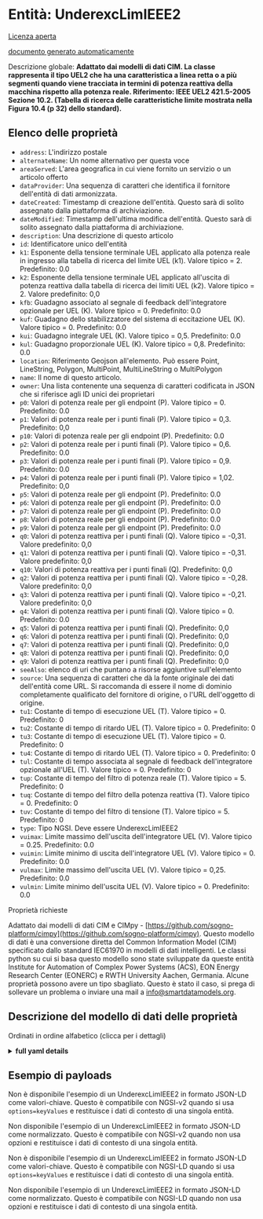 Entità: UnderexcLimIEEE2  
========================  
[Licenza aperta](https://github.com/smart-data-models//dataModel.EnergyCIM/blob/master/UnderexcLimIEEE2/LICENSE.md)  
[documento generato automaticamente](https://docs.google.com/presentation/d/e/2PACX-1vTs-Ng5dIAwkg91oTTUdt8ua7woBXhPnwavZ0FxgR8BsAI_Ek3C5q97Nd94HS8KhP-r_quD4H0fgyt3/pub?start=false&loop=false&delayms=3000#slide=id.gb715ace035_0_60)  
Descrizione globale: **Adattato dai modelli di dati CIM. La classe rappresenta il tipo UEL2 che ha una caratteristica a linea retta o a più segmenti quando viene tracciata in termini di potenza reattiva della macchina rispetto alla potenza reale.  Riferimento: IEEE UEL2 421.5-2005 Sezione 10.2. (Tabella di ricerca delle caratteristiche limite mostrata nella Figura 10.4 (p 32) dello standard).**  

## Elenco delle proprietà  

- `address`: L'indirizzo postale  - `alternateName`: Un nome alternativo per questa voce  - `areaServed`: L'area geografica in cui viene fornito un servizio o un articolo offerto  - `dataProvider`: Una sequenza di caratteri che identifica il fornitore dell'entità di dati armonizzata.  - `dateCreated`: Timestamp di creazione dell'entità. Questo sarà di solito assegnato dalla piattaforma di archiviazione.  - `dateModified`: Timestamp dell'ultima modifica dell'entità. Questo sarà di solito assegnato dalla piattaforma di archiviazione.  - `description`: Una descrizione di questo articolo  - `id`: Identificatore unico dell'entità  - `k1`: Esponente della tensione terminale UEL applicato alla potenza reale in ingresso alla tabella di ricerca del limite UEL (k1).  Valore tipico = 2. Predefinito: 0.0  - `k2`: Esponente della tensione terminale UEL applicato all'uscita di potenza reattiva dalla tabella di ricerca dei limiti UEL (k2).  Valore tipico = 2. Valore predefinito: 0,0  - `kfb`: Guadagno associato al segnale di feedback dell'integratore opzionale per UEL (K).  Valore tipico = 0. Predefinito: 0.0  - `kuf`: Guadagno dello stabilizzatore del sistema di eccitazione UEL (K).  Valore tipico = 0. Predefinito: 0.0  - `kui`: Guadagno integrale UEL (K).  Valore tipico = 0,5. Predefinito: 0.0  - `kul`: Guadagno proporzionale UEL (K).  Valore tipico = 0,8. Predefinito: 0.0  - `location`: Riferimento Geojson all'elemento. Può essere Point, LineString, Polygon, MultiPoint, MultiLineString o MultiPolygon  - `name`: Il nome di questo articolo.  - `owner`: Una lista contenente una sequenza di caratteri codificata in JSON che si riferisce agli ID unici dei proprietari  - `p0`: Valori di potenza reale per gli endpoint (P).  Valore tipico = 0. Predefinito: 0.0  - `p1`: Valori di potenza reale per i punti finali (P).  Valore tipico = 0,3. Predefinito: 0,0  - `p10`: Valori di potenza reale per gli endpoint (P). Predefinito: 0.0  - `p2`: Valori di potenza reale per i punti finali (P).  Valore tipico = 0,6. Predefinito: 0.0  - `p3`: Valori di potenza reale per i punti finali (P).  Valore tipico = 0,9. Predefinito: 0.0  - `p4`: Valori di potenza reale per i punti finali (P).  Valore tipico = 1,02. Predefinito: 0,0  - `p5`: Valori di potenza reale per gli endpoint (P). Predefinito: 0.0  - `p6`: Valori di potenza reale per gli endpoint (P). Predefinito: 0.0  - `p7`: Valori di potenza reale per gli endpoint (P). Predefinito: 0.0  - `p8`: Valori di potenza reale per gli endpoint (P). Predefinito: 0.0  - `p9`: Valori di potenza reale per gli endpoint (P). Predefinito: 0.0  - `q0`: Valori di potenza reattiva per i punti finali (Q).  Valore tipico = -0,31. Valore predefinito: 0,0  - `q1`: Valori di potenza reattiva per i punti finali (Q).  Valore tipico = -0,31. Valore predefinito: 0,0  - `q10`: Valori di potenza reattiva per i punti finali (Q). Predefinito: 0,0  - `q2`: Valori di potenza reattiva per i punti finali (Q).  Valore tipico = -0,28. Valore predefinito: 0,0  - `q3`: Valori di potenza reattiva per i punti finali (Q).  Valore tipico = -0,21. Valore predefinito: 0,0  - `q4`: Valori di potenza reattiva per i punti finali (Q).  Valore tipico = 0. Predefinito: 0.0  - `q5`: Valori di potenza reattiva per i punti finali (Q). Predefinito: 0,0  - `q6`: Valori di potenza reattiva per i punti finali (Q). Predefinito: 0,0  - `q7`: Valori di potenza reattiva per i punti finali (Q). Predefinito: 0,0  - `q8`: Valori di potenza reattiva per i punti finali (Q). Predefinito: 0,0  - `q9`: Valori di potenza reattiva per i punti finali (Q). Predefinito: 0,0  - `seeAlso`: elenco di uri che puntano a risorse aggiuntive sull'elemento  - `source`: Una sequenza di caratteri che dà la fonte originale dei dati dell'entità come URL. Si raccomanda di essere il nome di dominio completamente qualificato del fornitore di origine, o l'URL dell'oggetto di origine.  - `tu1`: Costante di tempo di esecuzione UEL (T).  Valore tipico = 0. Predefinito: 0  - `tu2`: Costante di tempo di ritardo UEL (T).  Valore tipico = 0. Predefinito: 0  - `tu3`: Costante di tempo di esecuzione UEL (T).  Valore tipico = 0. Predefinito: 0  - `tu4`: Costante di tempo di ritardo UEL (T).  Valore tipico = 0. Predefinito: 0  - `tul`: Costante di tempo associata al segnale di feedback dell'integratore opzionale all'UEL (T).  Valore tipico = 0. Predefinito: 0  - `tup`: Costante di tempo del filtro di potenza reale (T).  Valore tipico = 5. Predefinito: 0  - `tuq`: Costante di tempo del filtro della potenza reattiva (T).  Valore tipico = 0. Predefinito: 0  - `tuv`: Costante di tempo del filtro di tensione (T).  Valore tipico = 5. Predefinito: 0  - `type`: Tipo NGSI. Deve essere UnderexcLimIEEE2  - `vuimax`: Limite massimo dell'uscita dell'integratore UEL (V).  Valore tipico = 0.25. Predefinito: 0.0  - `vuimin`: Limite minimo di uscita dell'integratore UEL (V).  Valore tipico = 0. Predefinito: 0.0  - `vulmax`: Limite massimo dell'uscita UEL (V).  Valore tipico = 0,25. Predefinito: 0.0  - `vulmin`: Limite minimo dell'uscita UEL (V).  Valore tipico = 0. Predefinito: 0.0    
Proprietà richieste  
Adattato dai modelli di dati CIM e CIMpy - [https://github.com/sogno-platform/cimpy](https://github.com/sogno-platform/cimpy). Questo modello di dati è una conversione diretta del Common Information Model (CIM) specificato dallo standard IEC61970 in modelli di dati intelligenti. Le classi python su cui si basa questo modello sono state sviluppate da queste entità Institute for Automation of Complex Power Systems (ACS), EON Energy Research Center (EONERC) e RWTH University Aachen, Germania. Alcune proprietà possono avere un tipo sbagliato. Questo è stato il caso, si prega di sollevare un problema o inviare una mail a info@smartdatamodels.org.  
## Descrizione del modello di dati delle proprietà  
Ordinati in ordine alfabetico (clicca per i dettagli)  
<details><summary><strong>full yaml details</strong></summary>    
```yaml  
UnderexcLimIEEE2:    
  description: 'Adapted from CIM data models. The class represents the Type UEL2 which has either a straight-line or multi-segment characteristic when plotted in terms of machine reactive power output vs. real power output.  Reference: IEEE UEL2 421.5-2005 Section 10.2.  (Limit characteristic lookup table shown in Figure 10.4 (p 32) of the standard).'    
  properties:    
    address:    
      description: 'The mailing address'    
      properties:    
        addressCountry:    
          description: 'Property. The country. For example, Spain. Model:''https://schema.org/addressCountry'''    
          type: string    
        addressLocality:    
          description: 'Property. The locality in which the street address is, and which is in the region. Model:''https://schema.org/addressLocality'''    
          type: string    
        addressRegion:    
          description: 'Property. The region in which the locality is, and which is in the country. Model:''https://schema.org/addressRegion'''    
          type: string    
        postOfficeBoxNumber:    
          description: 'Property. The post office box number for PO box addresses. For example, 03578. Model:''https://schema.org/postOfficeBoxNumber'''    
          type: string    
        postalCode:    
          description: 'Property. The postal code. For example, 24004. Model:''https://schema.org/https://schema.org/postalCode'''    
          type: string    
        streetAddress:    
          description: 'Property. The street address. Model:''https://schema.org/streetAddress'''    
          type: string    
      type: object    
      x-ngsi:    
        model: https://schema.org/address    
        type: Property    
    alternateName:    
      description: 'An alternative name for this item'    
      type: string    
      x-ngsi:    
        type: Property    
    areaServed:    
      description: 'The geographic area where a service or offered item is provided'    
      type: string    
      x-ngsi:    
        model: https://schema.org/Text    
        type: Property    
    dataProvider:    
      description: 'A sequence of characters identifying the provider of the harmonised data entity.'    
      type: string    
      x-ngsi:    
        type: Property    
    dateCreated:    
      description: 'Entity creation timestamp. This will usually be allocated by the storage platform.'    
      format: date-time    
      type: string    
      x-ngsi:    
        type: Property    
    dateModified:    
      description: 'Timestamp of the last modification of the entity. This will usually be allocated by the storage platform.'    
      format: date-time    
      type: string    
      x-ngsi:    
        type: Property    
    description:    
      description: 'A description of this item'    
      type: string    
      x-ngsi:    
        type: Property    
    id:    
      anyOf: &underexclimieee2_-_properties_-_owner_-_items_-_anyof    
        - description: 'Property. Identifier format of any NGSI entity'    
          maxLength: 256    
          minLength: 1    
          pattern: ^[\w\-\.\{\}\$\+\*\[\]`|~^@!,:\\]+$    
          type: string    
        - description: 'Property. Identifier format of any NGSI entity'    
          format: uri    
          type: string    
      description: 'Unique identifier of the entity'    
      x-ngsi:    
        type: Property    
    k1:    
      description: 'UEL terminal voltage exponent applied to real power input to UEL limit look-up table (k1).  Typical Value = 2. Default: 0.0'    
      type: number    
      x-ngsi:    
        model: https://schema.org/Number    
        type: Property    
    k2:    
      description: 'UEL terminal voltage exponent applied to reactive power output from UEL limit look-up table (k2).  Typical Value = 2. Default: 0.0'    
      type: number    
      x-ngsi:    
        model: https://schema.org/Number    
        type: Property    
    kfb:    
      description: 'Gain associated with optional integrator feedback input signal to UEL (K).  Typical Value = 0. Default: 0.0'    
      type: number    
      x-ngsi:    
        model: https://schema.org/Number    
        type: Property    
    kuf:    
      description: 'UEL excitation system stabilizer gain (K).  Typical Value = 0. Default: 0.0'    
      type: number    
      x-ngsi:    
        model: https://schema.org/Number    
        type: Property    
    kui:    
      description: 'UEL integral gain (K).  Typical Value = 0.5. Default: 0.0'    
      type: number    
      x-ngsi:    
        model: https://schema.org/Number    
        type: Property    
    kul:    
      description: 'UEL proportional gain (K).  Typical Value = 0.8. Default: 0.0'    
      type: number    
      x-ngsi:    
        model: https://schema.org/Number    
        type: Property    
    location:    
      description: 'Geojson reference to the item. It can be Point, LineString, Polygon, MultiPoint, MultiLineString or MultiPolygon'    
      oneOf:    
        - description: 'Geoproperty. Geojson reference to the item. Point'    
          properties:    
            bbox:    
              items:    
                type: number    
              minItems: 4    
              type: array    
            coordinates:    
              items:    
                type: number    
              minItems: 2    
              type: array    
            type:    
              enum:    
                - Point    
              type: string    
          required:    
            - type    
            - coordinates    
          title: 'GeoJSON Point'    
          type: object    
        - description: 'Geoproperty. Geojson reference to the item. LineString'    
          properties:    
            bbox:    
              items:    
                type: number    
              minItems: 4    
              type: array    
            coordinates:    
              items:    
                items:    
                  type: number    
                minItems: 2    
                type: array    
              minItems: 2    
              type: array    
            type:    
              enum:    
                - LineString    
              type: string    
          required:    
            - type    
            - coordinates    
          title: 'GeoJSON LineString'    
          type: object    
        - description: 'Geoproperty. Geojson reference to the item. Polygon'    
          properties:    
            bbox:    
              items:    
                type: number    
              minItems: 4    
              type: array    
            coordinates:    
              items:    
                items:    
                  items:    
                    type: number    
                  minItems: 2    
                  type: array    
                minItems: 4    
                type: array    
              type: array    
            type:    
              enum:    
                - Polygon    
              type: string    
          required:    
            - type    
            - coordinates    
          title: 'GeoJSON Polygon'    
          type: object    
        - description: 'Geoproperty. Geojson reference to the item. MultiPoint'    
          properties:    
            bbox:    
              items:    
                type: number    
              minItems: 4    
              type: array    
            coordinates:    
              items:    
                items:    
                  type: number    
                minItems: 2    
                type: array    
              type: array    
            type:    
              enum:    
                - MultiPoint    
              type: string    
          required:    
            - type    
            - coordinates    
          title: 'GeoJSON MultiPoint'    
          type: object    
        - description: 'Geoproperty. Geojson reference to the item. MultiLineString'    
          properties:    
            bbox:    
              items:    
                type: number    
              minItems: 4    
              type: array    
            coordinates:    
              items:    
                items:    
                  items:    
                    type: number    
                  minItems: 2    
                  type: array    
                minItems: 2    
                type: array    
              type: array    
            type:    
              enum:    
                - MultiLineString    
              type: string    
          required:    
            - type    
            - coordinates    
          title: 'GeoJSON MultiLineString'    
          type: object    
        - description: 'Geoproperty. Geojson reference to the item. MultiLineString'    
          properties:    
            bbox:    
              items:    
                type: number    
              minItems: 4    
              type: array    
            coordinates:    
              items:    
                items:    
                  items:    
                    items:    
                      type: number    
                    minItems: 2    
                    type: array    
                  minItems: 4    
                  type: array    
                type: array    
              type: array    
            type:    
              enum:    
                - MultiPolygon    
              type: string    
          required:    
            - type    
            - coordinates    
          title: 'GeoJSON MultiPolygon'    
          type: object    
      x-ngsi:    
        type: Geoproperty    
    name:    
      description: 'The name of this item.'    
      type: string    
      x-ngsi:    
        type: Property    
    owner:    
      description: 'A List containing a JSON encoded sequence of characters referencing the unique Ids of the owner(s)'    
      items:    
        anyOf: *underexclimieee2_-_properties_-_owner_-_items_-_anyof    
        description: 'Property. Unique identifier of the entity'    
      type: array    
      x-ngsi:    
        type: Property    
    p0:    
      description: 'Real power values for endpoints (P).  Typical Value = 0. Default: 0.0'    
      type: number    
      x-ngsi:    
        model: https://schema.org/Number    
        type: Property    
    p1:    
      description: 'Real power values for endpoints (P).  Typical Value = 0.3. Default: 0.0'    
      type: number    
      x-ngsi:    
        model: https://schema.org/Number    
        type: Property    
    p10:    
      description: 'Real power values for endpoints (P). Default: 0.0'    
      type: number    
      x-ngsi:    
        model: https://schema.org/Number    
        type: Property    
    p2:    
      description: 'Real power values for endpoints (P).  Typical Value = 0.6. Default: 0.0'    
      type: number    
      x-ngsi:    
        model: https://schema.org/Number    
        type: Property    
    p3:    
      description: 'Real power values for endpoints (P).  Typical Value = 0.9. Default: 0.0'    
      type: number    
      x-ngsi:    
        model: https://schema.org/Number    
        type: Property    
    p4:    
      description: 'Real power values for endpoints (P).  Typical Value = 1.02. Default: 0.0'    
      type: number    
      x-ngsi:    
        model: https://schema.org/Number    
        type: Property    
    p5:    
      description: 'Real power values for endpoints (P). Default: 0.0'    
      type: number    
      x-ngsi:    
        model: https://schema.org/Number    
        type: Property    
    p6:    
      description: 'Real power values for endpoints (P). Default: 0.0'    
      type: number    
      x-ngsi:    
        model: https://schema.org/Number    
        type: Property    
    p7:    
      description: 'Real power values for endpoints (P). Default: 0.0'    
      type: number    
      x-ngsi:    
        model: https://schema.org/Number    
        type: Property    
    p8:    
      description: 'Real power values for endpoints (P). Default: 0.0'    
      type: number    
      x-ngsi:    
        model: https://schema.org/Number    
        type: Property    
    p9:    
      description: 'Real power values for endpoints (P). Default: 0.0'    
      type: number    
      x-ngsi:    
        model: https://schema.org/Number    
        type: Property    
    q0:    
      description: 'Reactive power values for endpoints (Q).  Typical Value = -0.31. Default: 0.0'    
      type: number    
      x-ngsi:    
        model: https://schema.org/Number    
        type: Property    
    q1:    
      description: 'Reactive power values for endpoints (Q).  Typical Value = -0.31. Default: 0.0'    
      type: number    
      x-ngsi:    
        model: https://schema.org/Number    
        type: Property    
    q10:    
      description: 'Reactive power values for endpoints (Q). Default: 0.0'    
      type: number    
      x-ngsi:    
        model: https://schema.org/Number    
        type: Property    
    q2:    
      description: 'Reactive power values for endpoints (Q).  Typical Value = -0.28. Default: 0.0'    
      type: number    
      x-ngsi:    
        model: https://schema.org/Number    
        type: Property    
    q3:    
      description: 'Reactive power values for endpoints (Q).  Typical Value = -0.21. Default: 0.0'    
      type: number    
      x-ngsi:    
        model: https://schema.org/Number    
        type: Property    
    q4:    
      description: 'Reactive power values for endpoints (Q).  Typical Value = 0. Default: 0.0'    
      type: number    
      x-ngsi:    
        model: https://schema.org/Number    
        type: Property    
    q5:    
      description: 'Reactive power values for endpoints (Q). Default: 0.0'    
      type: number    
      x-ngsi:    
        model: https://schema.org/Number    
        type: Property    
    q6:    
      description: 'Reactive power values for endpoints (Q). Default: 0.0'    
      type: number    
      x-ngsi:    
        model: https://schema.org/Number    
        type: Property    
    q7:    
      description: 'Reactive power values for endpoints (Q). Default: 0.0'    
      type: number    
      x-ngsi:    
        model: https://schema.org/Number    
        type: Property    
    q8:    
      description: 'Reactive power values for endpoints (Q). Default: 0.0'    
      type: number    
      x-ngsi:    
        model: https://schema.org/Number    
        type: Property    
    q9:    
      description: 'Reactive power values for endpoints (Q). Default: 0.0'    
      type: number    
      x-ngsi:    
        model: https://schema.org/Number    
        type: Property    
    seeAlso:    
      description: 'list of uri pointing to additional resources about the item'    
      oneOf:    
        - items:    
            format: uri    
            type: string    
          minItems: 1    
          type: array    
        - format: uri    
          type: string    
      x-ngsi:    
        type: Property    
    source:    
      description: 'A sequence of characters giving the original source of the entity data as a URL. Recommended to be the fully qualified domain name of the source provider, or the URL to the source object.'    
      type: string    
      x-ngsi:    
        type: Property    
    tu1:    
      description: 'UEL lead time constant (T).  Typical Value = 0. Default: 0'    
      type: number    
      x-ngsi:    
        model: https://schema.org/Number    
        type: Property    
    tu2:    
      description: 'UEL lag time constant (T).  Typical Value = 0. Default: 0'    
      type: number    
      x-ngsi:    
        model: https://schema.org/Number    
        type: Property    
    tu3:    
      description: 'UEL lead time constant (T).  Typical Value = 0. Default: 0'    
      type: number    
      x-ngsi:    
        model: https://schema.org/Number    
        type: Property    
    tu4:    
      description: 'UEL lag time constant (T).  Typical Value = 0. Default: 0'    
      type: number    
      x-ngsi:    
        model: https://schema.org/Number    
        type: Property    
    tul:    
      description: 'Time constant associated with optional integrator feedback input signal to UEL (T).  Typical Value = 0. Default: 0'    
      type: number    
      x-ngsi:    
        model: https://schema.org/Number    
        type: Property    
    tup:    
      description: 'Real power filter time constant (T).  Typical Value = 5. Default: 0'    
      type: number    
      x-ngsi:    
        model: https://schema.org/Number    
        type: Property    
    tuq:    
      description: 'Reactive power filter time constant (T).  Typical Value = 0. Default: 0'    
      type: number    
      x-ngsi:    
        model: https://schema.org/Number    
        type: Property    
    tuv:    
      description: 'Voltage filter time constant (T).  Typical Value = 5. Default: 0'    
      type: number    
      x-ngsi:    
        model: https://schema.org/Number    
        type: Property    
    type:    
      description: 'NGSI type. It has to be UnderexcLimIEEE2'    
      enum:    
        - UnderexcLimIEEE2    
      type: string    
      x-ngsi:    
        type: Property    
    vuimax:    
      description: 'UEL integrator output maximum limit (V).  Typical Value = 0.25. Default: 0.0'    
      type: number    
      x-ngsi:    
        model: https://schema.org/Number    
        type: Property    
    vuimin:    
      description: 'UEL integrator output minimum limit (V).  Typical Value = 0. Default: 0.0'    
      type: number    
      x-ngsi:    
        model: https://schema.org/Number    
        type: Property    
    vulmax:    
      description: 'UEL output maximum limit (V).  Typical Value = 0.25. Default: 0.0'    
      type: number    
      x-ngsi:    
        model: https://schema.org/Number    
        type: Property    
    vulmin:    
      description: 'UEL output minimum limit (V).  Typical Value = 0. Default: 0.0'    
      type: number    
      x-ngsi:    
        model: https://schema.org/Number    
        type: Property    
  required: []    
  type: object    
  x-derived-from: ""    
  x-disclaimer: 'Redistribution and use in source and binary forms, with or without modification, are permitted  provided that the license conditions are met. Copyleft (c) 2021 Contributors to Smart Data Models Program'    
  x-license-url: https://github.com/smart-data-models/dataModel.EnergyCIM/blob/master/UnderexcLimIEEE2/LICENSE.md    
  x-model-schema: https://smart-data-models.github.io/dataModels.CIMEnergyClasses/UnderexcLimIEEE2/schema.json    
  x-model-tags: ""    
  x-version: 0.0.1    
```  
</details>    
## Esempio di payloads  
Non è disponibile l'esempio di un UnderexcLimIEEE2 in formato JSON-LD come valori-chiave. Questo è compatibile con NGSI-v2 quando si usa `options=keyValues` e restituisce i dati di contesto di una singola entità.  
Non disponibile l'esempio di un UnderexcLimIEEE2 in formato JSON-LD come normalizzato. Questo è compatibile con NGSI-v2 quando non usa opzioni e restituisce i dati di contesto di una singola entità.  
Non è disponibile l'esempio di un UnderexcLimIEEE2 in formato JSON-LD come valori-chiave. Questo è compatibile con NGSI-LD quando si usa `options=keyValues` e restituisce i dati di contesto di una singola entità.  
Non disponibile l'esempio di un UnderexcLimIEEE2 in formato JSON-LD come normalizzato. Questo è compatibile con NGSI-LD quando non usa opzioni e restituisce i dati di contesto di una singola entità.  
